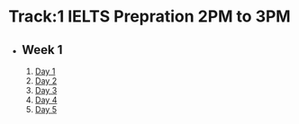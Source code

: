 # Track:1 IELTS Prepration 2PM to 3PM

- ## Week 1

   1. [Day 1](https://www.facebook.com/iCodeguru/videos/482270298058874)
   2. [Day 2](https://www.facebook.com/iCodeguru/videos/390807560461787)
   3. [Day 3](https://www.facebook.com/iCodeguru/videos/3382639711870310)
   4. [Day 4](https://www.facebook.com/iCodeguru/videos/1424429261566657)
   5. [Day 5]()

<!-- - ## Week 2

   1. [Day 1](https://www.facebook.com/watch/?v=839547474987204)
   2. [Day 2](https://www.facebook.com/iCodeguru/videos/3945134215722008)
   3. [Day 3](https://www.facebook.com/iCodeguru/videos/1072364877891736)
   4. [Day 4]()
   5. [Day 5](https://www.facebook.com/iCodeguru/videos/1396553074634253) -->

<!-- - ## Week 

   1. [Day 1]()
   2. [Day 2]()
   3. [Day 3]()
   4. [Day 4]()
   5. [Day 5]() -->